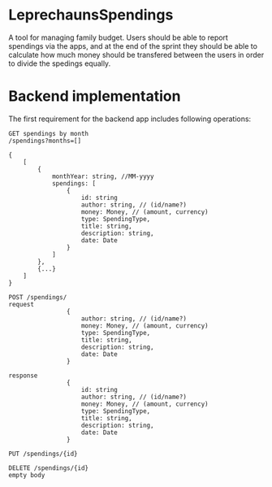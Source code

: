 # LeprechaunsSpendings
A tool for managing family budget. Users should be able to report spendings via the apps, and at the end of the sprint they should be able to calculate how much money should be transfered between the users in order to divide the spedings equally.

# Backend implementation
The first requirement for the backend app includes following operations:
```
GET spendings by month
/spendings?months=[]

{
    [
        {
            monthYear: string, //MM-yyyy
            spendings: [
                {
                    id: string
                    author: string, // (id/name?)
                    money: Money, // (amount, currency)
                    type: SpendingType,
                    title: string,
                    description: string,
                    date: Date
                }
            ]
        },
        {...}
    ]
}
```
```
POST /spendings/
request 
                {
                    author: string, // (id/name?)
                    money: Money, // (amount, currency)
                    type: SpendingType,
                    title: string,
                    description: string,
                    date: Date
                }

response 
                {
                    id: string
                    author: string, // (id/name?)
                    money: Money, // (amount, currency)
                    type: SpendingType,
                    title: string,
                    description: string,
                    date: Date
                }
```
```
PUT /spendings/{id}
```
```
DELETE /spendings/{id}
empty body
```

